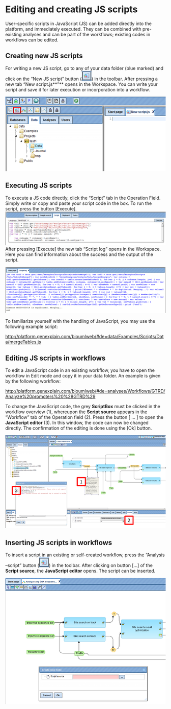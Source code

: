 # Editing and creating JS scripts

User-specific scripts in JavaScript (JS) can be added directly into the
platform, and immediately executed. They can be combined with pre-existing
analyses and can be part of the workflows; existing codes in workflows can be
edited.

## Creating new JS scripts

For writing a new JS script, go to any of your data folder (blue marked) and
click on the “New JS script” button (![](media/88f58671525ad6978fcfcfe29299865b.png)) in the toolbar. After pressing a new tab “New script.js**”** opens in the Workspace. You can write your script and save it for later execution or
incorporation into a workflow.

![](media/edad7a439ae02176e5ad72e6c2ccd8e7.png)

## Executing JS scripts

To execute a JS code directly, click the “Script” tab in the Operation Field.
Simply write or copy and paste your script code in the box. To run the script,
press the button [Execute].
![](media/c78d29cc946c6257c0c9b0536aff02ef.png)
After pressing [Execute] the new tab “Script log” opens in the Workspace. Here
you can find information about the success and the output of the script.

![](media/cd5c7fb814e51846960f3a5c02f9d6a0.png)

To familiarize yourself with the handling of JavaScript, you may use the
following example script:

<http://platform.genexplain.com/bioumlweb/#de=data/Examples/Scripts/Data/mergeTables.js>

## Editing JS scripts in workflows

To edit a JavaScript code in an existing workflow, you have to open the workflow
in Edit mode and copy it in your data folder. An example is given by the
following workflow:

<http://platform.genexplain.com/bioumlweb/#de=analyses/Workflows/GTRD/Analyze%20promoters%20%28GTRD%29>

To change the JavaScript code, the grey **ScriptBox** must be clicked in the
workflow overview (1), whereupon the **Script source** appears in the “Workflow”
tab of the Operation field (2). Press the button [ ... ] to open the
**JavaScript editor** (3). In this window, the code can now be changed directly.
The confirmation of the editing is done using the [Ok] button.

![](media/0b71f7c57465389fc9ab31f13ade5b8e.png)

## Inserting JS scripts in workflows

To insert a script in an existing or self-created workflow, press the “Analysis
–script” button (![](media/88f58671525ad6978fcfcfe29299865b.png)) in the toolbar. After clicking on button [...] of the **Script source**, the **JavaScript editor** opens. The script can be inserted.

![](media/98256a3f45ae6e3c1343b48ccdc4b11a.png)
